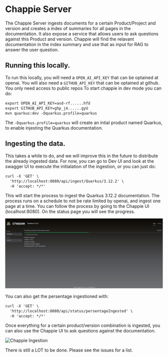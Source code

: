 # Chappie Server

The Chappie Server ingests documents for a certain Product/Project and version and creates a index of summaries for all pages in the documentation.
It also expose a service that allows users to ask questions against this Product and version. Chappie will find the relavant documentation in the index 
summary and use that as input for RAG to answer the user question.

## Running this locally.

To run this locally, you will need a `OPEN_AI_API_KEY` that can be optained at openai. 
You will also need a `GITHUB_API_KEY` that can be optained at github. You only need access to public repos
To start chappie in dev mode you can do:

```
export OPEN_AI_API_KEY=asd-rf......hfd
export GITHUB_API_KEY=ghp_j4......gyU
mvn quarkus:dev -Dquarkus.profile=quarkus
```

The `-Dquarkus.profile=quarkus` will create an intial product named Quarkus, to enable injesting the Quarkus documentation.

## Ingesting the data.

This takes a while to do, and we will improve this in the future to distribute the already ingested data. For now, you can go to Dev UI and look at the 
swagger UI to execute the initialation of the ingestion, or you can just do:

```
curl -X 'GET' \
  'http://localhost:8080/api/ingest/Quarkus/3.12.2' \
  -H 'accept: */*'
```

This will start the process to ingest the Quarkus 3.12.2 documentation. The process runs on a schedule to not be rate limited by openai, and ingest one
page at a time. You can follow the process by going to the Chappie UI (localhost:8080). On the status page you will see the progress. 

![Chappie Ingestion](https://github.com/chappie-bot/chappie-rag-server/blob/main/Screenshot_ingestion.png?raw=true)

You can also get the persentage ingestioned with:

```
curl -X 'GET' \
  'http://localhost:8080/api/status/persentageIngested' \
  -H 'accept: */*'
```

Once everything for a certain product/version combination is ingested, you can also use the Chappie UI to ask questions against the documentation.

![Chappie Ingestion](https://github.com/chappie-bot/chappie-server/blob/main/Screenshot_chat.png?raw=true)

There is still a LOT to be done. Please see the issues for a list.

